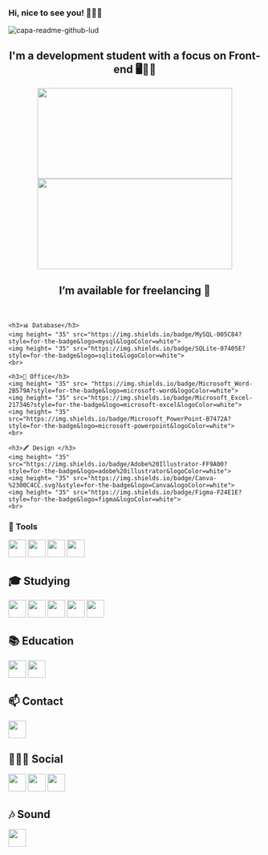 ### Hi, nice to see you! 🙋🏻‍♀️
![capa-readme-github-lud](https://user-images.githubusercontent.com/115107911/220788830-39cef658-20ec-4fa0-a607-7cee9ca7ad6f.jpeg)
<div align="center">
  <h2> I'm a development student with a focus on Front-end 🖥️✌🏽️</h2>
  <a href="https://github.com/LudmilaSonehara">
    <img width="388" height="180em" src="https://github-readme-stats.vercel.app/api?username=LudmilaSonehara&show_icons=true&theme=tokyonight&include_all_commits=true&count_private=true"/>
    <img width="388" height="180em" src="https://github-readme-stats.vercel.app/api/top-langs/?username=LudmilaSonehara&layout=compact&langs_count=7&theme=tokyonight"/>
  </a>
  <h2> I’m available for freelancing 🤝</h2> 
</div>
<br>

<div>

    
    <h3>📊 Database</h3>
    <img height= "35" src="https://img.shields.io/badge/MySQL-005C84?style=for-the-badge&logo=mysql&logoColor=white">
    <img height= "35" src="https://img.shields.io/badge/SQLite-07405E?style=for-the-badge&logo=sqlite&logoColor=white">
    <br>
  
    <h3>💼 Office</h3>
    <img height= "35" src= "https://img.shields.io/badge/Microsoft_Word-2B579A?style=for-the-badge&logo=microsoft-word&logoColor=white">
    <img height= "35" src="https://img.shields.io/badge/Microsoft_Excel-217346?style=for-the-badge&logo=microsoft-excel&logoColor=white">
    <img height= "35" src="https://img.shields.io/badge/Microsoft_PowerPoint-B7472A?style=for-the-badge&logo=microsoft-powerpoint&logoColor=white">
    <br>
  
    <h3>🖍 Design </h3>
    <img height= "35" src="https://img.shields.io/badge/Adobe%20Illustrator-FF9A00?style=for-the-badge&logo=adobe%20illustrator&logoColor=white">
    <img height= "35" src="https://img.shields.io/badge/Canva-%2300C4CC.svg?&style=for-the-badge&logo=Canva&logoColor=white">
    <img height= "35" src="https://img.shields.io/badge/Figma-F24E1E?style=for-the-badge&logo=figma&logoColor=white">
    <br>

<h3>🧰 Tools </h3>
    <img height= "35" src="https://img.shields.io/badge/GIT-E44C30?style=for-the-badge&logo=git&logoColor=white">
    <img height= "35" src="https://img.shields.io/badge/windows%20terminal-4D4D4D?style=for-the-badge&logo=windows%20terminal&logoColor=white">
    <img height= "35" src="https://img.shields.io/badge/Visual_Studio_Code-0078D4?style=for-the-badge&logo=visual%20studio%20code&logoColor=white">
    <img height= "35" src="https://img.shields.io/badge/apache%20netbeans-1B6AC6?style=for-the-badge&logo=apache%20netbeans%20IDE&logoColor=white">
    <br>

<h2>🎓 Studying </h2>
    <img height= "35" src="https://img.shields.io/badge/TypeScript-007ACC?style=for-the-badge&logo=typescript&logoColor=white">
    <img height= "35" src="https://img.shields.io/badge/React-20232A?style=for-the-badge&logo=react&logoColor=61DAFB">
    <img height= "35" src="https://img.shields.io/badge/React_Native-20232A?style=for-the-badge&logo=react&logoColor=61DAFB">
    <img height= "35" src="https://img.shields.io/badge/Node.js-43853D?style=for-the-badge&logo=node.js&logoColor=white">
    <img height= "35" src="https://img.shields.io/badge/Java-ED8B00?style=for-the-badge&logo=openjdk&logoColor=white">
    <br>
 
 <h2>📚 Education </h2>
    <img height= "35" src="https://img.shields.io/badge/Duolingo-58CC02?style=for-the-badge&logo=Duolingo&logoColor=white">
    <img height= "35" src="https://img.shields.io/badge/MDN_Web_Docs-black?style=for-the-badge&logo=mdnwebdocs&logoColor=white">
    <br>

<h2>📫 Contact </h2>
    <img height= "35" src="https://img.shields.io/badge/Gmail-D14836?style=for-the-badge&logo=gmail&logoColor=white">
    <br>
    
<h2>👩🏻‍💻 Social </h2>
    <img height= "35" src="https://img.shields.io/badge/Discord-7289DA?style=for-the-badge&logo=discord&logoColor=white">
    <img height= "35" src="https://img.shields.io/badge/Instagram-E4405F?style=for-the-badge&logo=instagram&logoColor=white">
    <img height= "35" src="https://img.shields.io/badge/LinkedIn-0077B5?style=for-the-badge&logo=linkedin&logoColor=white">
    <br>
    
<h2>🎶 Sound </h2>
    <img height= "35" src="https://img.shields.io/badge/Spotify-1ED760?&style=for-the-badge&logo=spotify&logoColor=white">
    <br>
</div>
